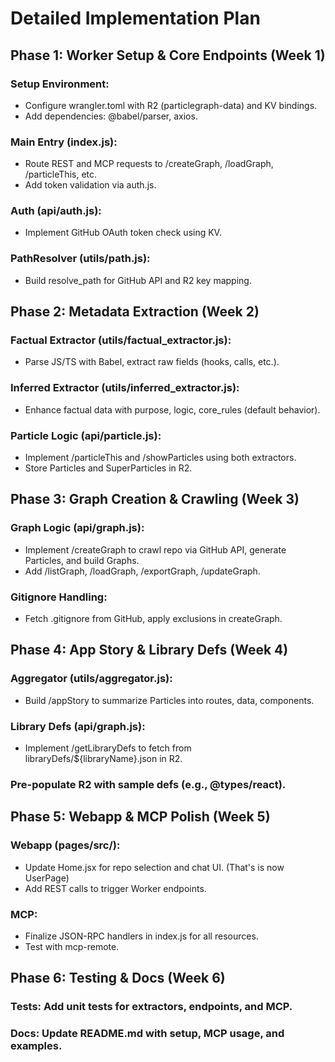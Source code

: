 # Detailed Implementation Plan
## Phase 1: Worker Setup & Core Endpoints (Week 1)
### Setup Environment:
- Configure wrangler.toml with R2 (particlegraph-data) and KV bindings.
- Add dependencies: @babel/parser, axios.

### Main Entry (index.js):
- Route REST and MCP requests to /createGraph, /loadGraph, /particleThis, etc.
- Add token validation via auth.js.

### Auth (api/auth.js):
- Implement GitHub OAuth token check using KV.

### PathResolver (utils/path.js):
- Build resolve_path for GitHub API and R2 key mapping.

## Phase 2: Metadata Extraction (Week 2)
### Factual Extractor (utils/factual_extractor.js):
- Parse JS/TS with Babel, extract raw fields (hooks, calls, etc.).

### Inferred Extractor (utils/inferred_extractor.js):
- Enhance factual data with purpose, logic, core_rules (default behavior).

### Particle Logic (api/particle.js):
- Implement /particleThis and /showParticles using both extractors.
- Store Particles and SuperParticles in R2.

## Phase 3: Graph Creation & Crawling (Week 3)
### Graph Logic (api/graph.js):
- Implement /createGraph to crawl repo via GitHub API, generate Particles, and build Graphs.
- Add /listGraph, /loadGraph, /exportGraph, /updateGraph.

### Gitignore Handling:
- Fetch .gitignore from GitHub, apply exclusions in createGraph.

## Phase 4: App Story & Library Defs (Week 4)
### Aggregator (utils/aggregator.js):
- Build /appStory to summarize Particles into routes, data, components.

### Library Defs (api/graph.js):
- Implement /getLibraryDefs to fetch from libraryDefs/${libraryName}.json in R2.

### Pre-populate R2 with sample defs (e.g., @types/react).

## Phase 5: Webapp & MCP Polish (Week 5)
### Webapp (pages/src/):
- Update Home.jsx for repo selection and chat UI. (That's is now UserPage)
- Add REST calls to trigger Worker endpoints.

### MCP:
- Finalize JSON-RPC handlers in index.js for all resources.
- Test with mcp-remote.

## Phase 6: Testing & Docs (Week 6)
### Tests: Add unit tests for extractors, endpoints, and MCP.
### Docs: Update README.md with setup, MCP usage, and examples.

